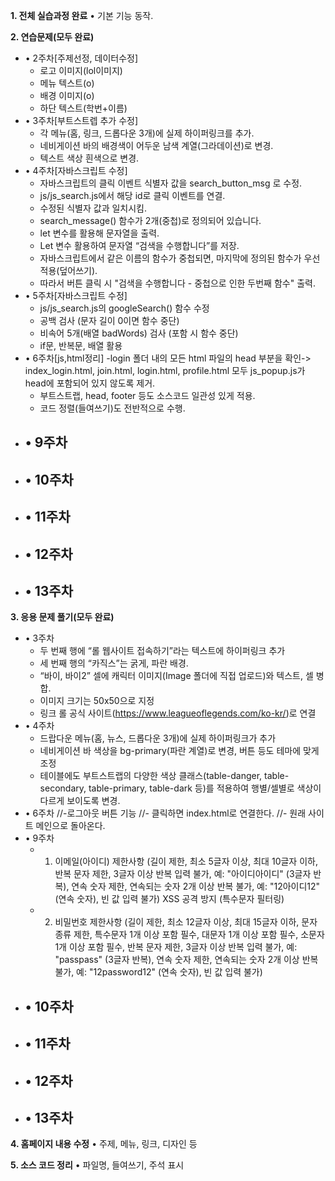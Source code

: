 **1. 전체 실습과정 완료**
• 기본 기능 동작.

**2. 연습문제(모두 완료)**
- • 2주차[주제선정, 데이터수정]
  - 로고 이미지(lol이미지)
  - 메뉴 텍스트(o)
  - 배경 이미지(o)
  - 하단 텍스트(학번+이름)
- • 3주차[부트스트렙 추가 수정]
  - 각 메뉴(홈, 링크, 드롭다운 3개)에 실제 하이퍼링크를 추가.
  - 네비게이션 바의 배경색이 어두운 남색 계열(그라데이션)로 변경.
  - 텍스트 색상 흰색으로 변경.
- • 4주차[자바스크립트 수정]
  - 자바스크립트의 클릭 이벤트 식별자 값을 search_button_msg 로 수정.
  - js/js_search.js에서 해당 id로 클릭 이벤트를 연결.
  - 수정된 식별자 값과 일치시킴.
  - search_message() 함수가 2개(중첩)로 정의되어 있습니다.
  - let 변수를 활용해 문자열을 출력.
  - Let 변수 활용하여 문자열 “검색을 수행합니다”를 저장.
  - 자바스크립트에서 같은 이름의 함수가 중첩되면, 마지막에 정의된 함수가 우선 적용(덮어쓰기).
  - 따라서 버튼 클릭 시 "검색을 수행합니다 - 중첩으로 인한 두번째 함수" 출력.
- • 5주차[자바스크립트 수정]
  - js/js_search.js의 googleSearch() 함수 수정
  - 공백 검사 (문자 길이 0이면 함수 중단)
  - 비속어 5개(배열 badWords) 검사 (포함 시 함수 중단)
  - if문, 반복문, 배열 활용
- • 6주차[js,html정리]
  -login 폴더 내의 모든 html 파일의 head 부분을 확인-> index_login.html, join.html, login.html, profile.html 모두 js_popup.js가 head에 포함되어 있지 않도록 제거.
  - 부트스트랩, head, footer 등도 소스코드 일관성 있게 적용.
  - 코드 정렬(들여쓰기)도 전반적으로 수행.
- • 9주차
  -  
- • 10주차
  -
- • 11주차
  -
- • 12주차
  -
- • 13주차
  -

**3. 응용 문제 풀기(모두 완료)**
- • 3주차
  - 두 번째 행에 “롤 웹사이트 접속하기”라는 텍스트에 하이퍼링크 추가
  - 세 번째 행의 “카직스”는 굵게, 파란 배경.
  - “바이, 바이2” 셀에 캐릭터 이미지(Image 폴더에 직접 업로드)와 텍스트, 셀 병합.
  - 이미지 크기는 50x50으로 지정
  - 링크 롤 공식 사이트(https://www.leagueoflegends.com/ko-kr/)로 연결
- • 4주차
  - 드랍다운 메뉴(홈, 뉴스, 드롭다운 3개)에 실제 하이퍼링크가 추가
  - 네비게이션 바 색상을 bg-primary(파란 계열)로 변경, 버튼 등도 테마에 맞게 조정
  - 테이블에도 부트스트랩의 다양한 색상 클래스(table-danger, table-secondary, table-primary, table-dark 등)를 적용하여 행별/셀별로 색상이 다르게 보이도록 변경.
- • 6주차
  //-로그아웃 버튼 기능
  //- 클릭하면 index.html로 연결한다.
  //- 원래 사이트 메인으로 돌아온다.
- • 9주차
  -  1. 이메일(아이디) 제한사항
    (길이 제한,
    최소 5글자 이상,
    최대 10글자 이하,
    반복 문자 제한,
    3글자 이상 반복 입력 불가,
    예: "아이디아이디" (3글자 반복),
    연속 숫자 제한,
    연속되는 숫자 2개 이상 반복 불가,
    예: "12아이디12" (연속 숫자),
    빈 값 입력 불가)
    XSS 공격 방지 (특수문자 필터링)
  -  2. 비밀번호 제한사항
    (길이 제한,
    최소 12글자 이상,
    최대 15글자 이하,
    문자 종류 제한,
    특수문자 1개 이상 포함 필수,
    대문자 1개 이상 포함 필수,
    소문자 1개 이상 포함 필수,
    반복 문자 제한,
    3글자 이상 반복 입력 불가,
    예: "passpass" (3글자 반복),
    연속 숫자 제한,
    연속되는 숫자 2개 이상 반복 불가,
    예: "12password12" (연속 숫자),
    빈 값 입력 불가)
- • 10주차
  -
- • 11주차
  -
- • 12주차
  -
- • 13주차
  -

**4. 홈페이지 내용 수정**
• 주제, 메뉴, 링크, 디자인 등

**5. 소스 코드 정리**
• 파일명, 들여쓰기, 주석 표시

